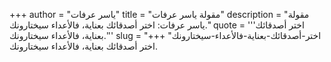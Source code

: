 +++
author = "ياسر عرفات"
title = "مقولة ياسر عرفات"
description = "مقولة ياسر عرفات: اختر أصدقائك بعناية، فالأعداء سيختارونك."
quote = '''اختر أصدقائك بعناية، فالأعداء سيختارونك.''' 
slug = "اختر-أصدقائك-بعناية-فالأعداء-سيختارونك"
+++
اختر أصدقائك بعناية، فالأعداء سيختارونك.
